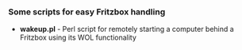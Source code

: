 ### Some scripts for easy Fritzbox handling

* **wakeup.pl** - Perl script for remotely starting a computer behind a Fritzbox using its WOL functionality
